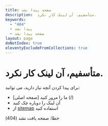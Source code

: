 ```yaml
---
title: صفحه پیدا نشد
description:  متأسفیم، آن لینک کار نکرد.
keywords:
  - "404"
  - پیدا نشد
  - صفحه پیدا نشد
layout: page
doNotIndex: true
eleventyExcludeFromCollections: true
---
```

# متأسفیم، آن لینک کار نکرد.

برای پیدا کردن آنچه نیاز دارید، می توانید:

* [صفحه اصلی] ما را مرور کنید (/)
* آن لینک را دوباره چک کنید
* از [sitemap](/sitemap) استفاده کنید

خطا: صفحه یافت نشد (404)
